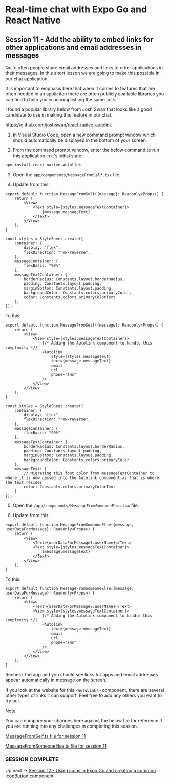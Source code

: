 # Real-time chat with Expo Go and React Native
## Session 11 - Add the ability to embed links for other applications and email addresses in messages

Quite often people share email addresses and links to other applications in their messages.  In this short lesson we are going to make this possible in our chat application.

It is important to emphasis here that when it comes to features that are often needed in an appliction there are often publicly available libraries you can find to help you in accomplishing the same task.

I found a popular library below from Josh Swan that looks like a good candidate to use in making this feature in our chat.

https://github.com/joshswan/react-native-autolink


1. In Visual Studio Code, open a new command prompt window which should automatically be displayed in the bottom of your screen.

2. From the command prompt window, enter the below command to run this application in it's initial state:
```
npm install react-native-autolink
```

3. Open the `app/components/MessageFromSelf.tsx` file.

4. Update from this:
```tsx
export default function MessageFromSelf({message}: Readonly<Props>) {
    return (
        <View>
            <Text style={styles.messageTextContainer}>
                {message.messageText}
            </Text>
        </View>
    );
}

const styles = StyleSheet.create({
    container: {
        display: "flex",
        flexDirection: "row-reverse",
    },
    messageContainer: {
        flexBasis: "90%"
    },
    messageTextContainer: {
        borderRadius: Constants.layout.borderRadius,
        padding: Constants.layout.padding,
        marginBottom: Constants.layout.padding,
        backgroundColor: Constants.colors.primaryColor,
        color: Constants.colors.primaryColorText
    },
});
```
To this:
```tsx
export default function MessageFromSelf({message}: Readonly<Props>) {
    return (
        <View>
            <View style={styles.messageTextContainer}>
                {/* Adding the Autolink component to handle this complexity */}
                <Autolink 
                    style={styles.messageText}
                    text={message.messageText}
                    email
                    url
                    phone="sms"
                />
            </View>
        </View>
    );
}

const styles = StyleSheet.create({
    container: {
        display: "flex",
        flexDirection: "row-reverse",
    },
    messageContainer: {
        flexBasis: "90%"
    },
    messageTextContainer: {
        borderRadius: Constants.layout.borderRadius,
        padding: Constants.layout.padding,
        marginBottom: Constants.layout.padding,
        backgroundColor: Constants.colors.primaryColor
    },
    messageText: {
        // Migrating this font color from messageTextContainer to where it is now passed into the Autolink component as that is where the text resides
        color: Constants.colors.primaryColorText
    }
});
```

5. Open the `/app/components/MessageFromSomeoneElse.tsx` file.

6. Update from this:
```tsx
export default function MessageFromSomeoneElse({message, userDataForMessage}: Readonly<Props>) {
    return (
        <View>
            <Text>{userDataForMessage?.userName}</Text>
            <Text style={styles.messageTextContainer}>
                {message.messageText}
            </Text>
        </View>
    );
}
```

To this:
```tsx
export default function MessageFromSomeoneElse({message, userDataForMessage}: Readonly<Props>) {
    return (
        <View>
            <Text>{userDataForMessage?.userName}</Text>
            <View style={styles.messageTextContainer}>
                {/* Adding the Autolink component to handle this complexity */}
                <Autolink 
                    text={message.messageText}
                    email
                    url
                    phone="sms"
                />
            </View>
        </View>
    );
}
```

Recheck the app and you should see links for apps and email addresses appear automatically in message on the screen.

If you look at the website for this `<AutoLink/>` component, there are several other types of links it can support.  Feel free to add any others you want to try out.

> [!NOTE] 
> You can compare your changes here against the below file for reference if you are running into any challenges in completing this session.
>
> [MessageFromSelf.ts file for session 11](https://github.com/cah-john-ryan/expo-go-real-time-chat/blob/session-11-messages-with-links/expo-go-real-time-chat/app/components/MessageFromSelf.tsx)
>
> [MessageFromSomeoneElse.ts file for session 11](https://github.com/cah-john-ryan/expo-go-real-time-chat/blob/session-11-messages-with-links/expo-go-real-time-chat/app/components/MessageFromSomeoneElse.tsx)

### SESSION COMPLETE

Up next -> [Session 12 - Using icons in Expo Go and creating a common IconButton component](session-12-icon-button.md)